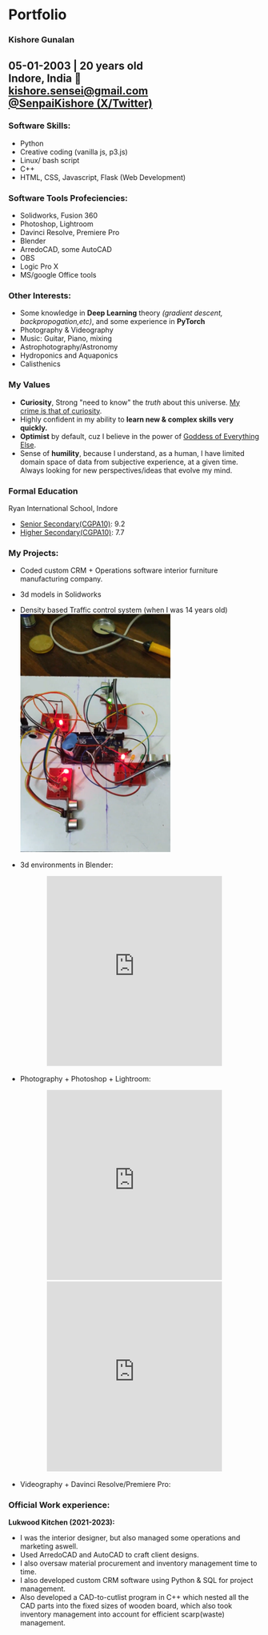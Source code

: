 # Portfolio
### Kishore Gunalan
**05-01-2003 | 20 years old** <br />
**Indore, India 📍** <br />
**kishore.sensei@gmail.com** <br />
**[@SenpaiKishore (X/Twitter)](https://twitter.com/SenpaiKishore)**
---

### Software Skills:
- Python
- Creative coding (vanilla js, p3.js)
- Linux/ bash script
- C++
- HTML, CSS, Javascript, Flask (Web Development)
    
### Software Tools Profeciencies:
- Solidworks, Fusion 360
- Photoshop, Lightroom
- Davinci Resolve, Premiere Pro
- Blender
- ArredoCAD, some AutoCAD
- OBS
- Logic Pro X
- MS/google Office tools
    
    
### Other Interests:
- Some knowledge in **Deep Learning** theory *(gradient descent, backpropogation,etc)*, and some experience in **PyTorch**
- Photography & Videography
- Music: Guitar, Piano, mixing
- Astrophotography/Astronomy
- Hydroponics and Aquaponics
- Calisthenics

### My Values
- **Curiosity**, Strong "need to know" the *truth* about this universe. [My crime is that of curiosity](http://phrack.org/issues/7/3.html).
- Highly confident in my ability to **learn new & complex skills very quickly.**
- **Optimist** by default, cuz I believe in the power of [Goddess of Everything Else](https://slatestarcodex.com/2015/08/17/the-goddess-of-everything-else-2/).
- Sense of **humility**, because I understand, as a human, I have limited domain space of data from subjective experience, at a given time. Always looking for new perspectives/ideas that evolve my mind.

### Formal Education
Ryan International School, Indore 
- [Senior Secondary(CGPA10)](https://imgur.com/tluJzVv): 9.2
- [Higher Secondary(CGPA10)](https://imgur.com/KYRwSeh): 7.7
  
### My Projects:
- Coded custom CRM + Operations software interior furniture manufacturing company.
- 3d models in Solidworks
- Density based Traffic control system (when I was 14 years old) <img src="/images/density-traffic-control.png" width="300">

- 3d environments in Blender:
<div style="text-align:center;">
<div style="display: inline-block;">
<iframe src="https://www.instagram.com/sentientartist/embed" width="350" height="380" frameborder="0" scrolling="no" allowtransparency="true"></iframe>
</div>
</div>
<script async src="https://www.instagram.com/embed.js"></script>

- Photography + Photoshop + Lightroom:
<div style="text-align:center;">
<div style="display: inline-block;">
<iframe src="https://www.instagram.com/explorerofmap/embed" width="350" height="380" frameborder="0" scrolling="no" allowtransparency="true"></iframe>
</div>
</div>
<script async src="https://www.instagram.com/embed.js"></script>
<div style="text-align:center;">
<div style="display: inline-block;">
<iframe src="https://www.instagram.com/pixelofdreams/embed" width="350" height="380" frameborder="0" scrolling="no" allowtransparency="true"></iframe>
</div>
</div>
<script async src="https://www.instagram.com/embed.js"></script>

- Videography + Davinci Resolve/Premiere Pro:
<script src="https://static.elfsight.com/platform/platform.js" data-use-service-core defer></script>
<div class="elfsight-app-ca87de08-58b7-4055-955c-6385d2dde2de"></div>

<script>
  document.addEventListener('DOMContentLoaded', function() {
    // Remove the script element
    var scriptToRemove = document.querySelector('script[src="https://static.elfsight.com/platform/platform.js"]');
    if (scriptToRemove) {
      scriptToRemove.remove();
    }

    // Function to remove the specific element with the link
    function removeLink() {
      var elementToRemove = document.querySelector('a[href="https://elfsight.com/youtube-channel-plugin-yottie/?utm_source=websites&utm_medium=clients&utm_content=yottie&utm_term=%website_domain%&utm_campaign=free-widget"]');
      if (elementToRemove) {
        elementToRemove.remove();
      }
    }

    // Check for the existence of the element and periodically attempt to remove it
    var interval = setInterval(function() {
      if (document.querySelector('a[href="https://elfsight.com/youtube-channel-plugin-yottie/?utm_source=websites&utm_medium=clients&utm_content=yottie&utm_term=%website_domain%&utm_campaign=free-widget"]')) {
        removeLink();
        clearInterval(interval); // Stop checking once removed
      }
    }, 1000); // Check every 1 second (adjust this interval as needed)
  });
</script>

### Official Work experience:
**Lukwood Kitchen (2021-2023):**
- I was the interior designer, but also managed some operations and marketing aswell.
- Used ArredoCAD and AutoCAD to craft client designs.
- I also oversaw material procurement and inventory management time to time.
- I also developed custom CRM software using Python & SQL for project management.
- Also developed a CAD-to-cutlist program in C++ which nested all the CAD parts into the fixed sizes of wooden board, which also took inventory management into account for efficient scarp(waste) management.
